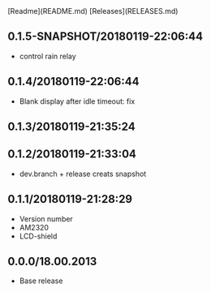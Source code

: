 <link href="../site.css" rel="stylesheet"></link>
[Readme](README.md) [Releases](RELEASES.md)

## 0.1.5-SNAPSHOT/20180119-22:06:44

- control rain relay

## 0.1.4/20180119-22:06:44

- Blank display after idle timeout: fix

## 0.1.3/20180119-21:35:24
## 0.1.2/20180119-21:33:04

- dev.branch + release creats snapshot

## 0.1.1/20180119-21:28:29

- Version number
- AM2320
- LCD-shield

## 0.0.0/18.00.2013

- Base release
